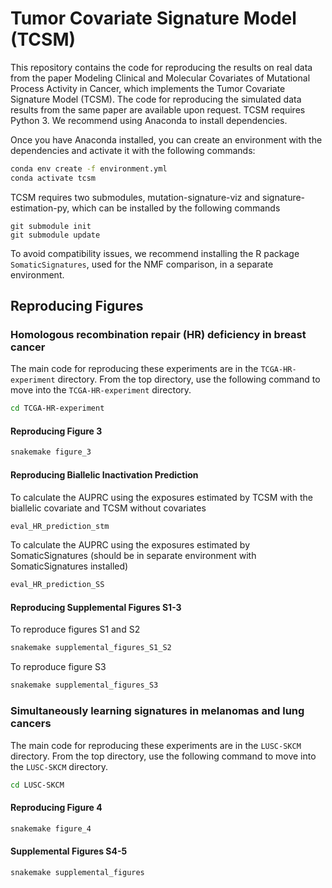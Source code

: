 # Tumor Covariate Signature Model (TCSM)

This repository contains the code for reproducing the results on real data from the paper Modeling Clinical and Molecular Covariates of Mutational Process Activity in Cancer, which implements the Tumor Covariate Signature Model (TCSM). The code for reproducing the simulated data results from the same paper are available upon request. TCSM requires Python 3. We recommend using Anaconda to install dependencies.

Once you have Anaconda installed, you can create an environment with the dependencies and activate it with the following commands:
```bash
conda env create -f environment.yml
conda activate tcsm
```

TCSM requires two submodules, mutation-signature-viz and signature-estimation-py, which can be installed by the following commands
```
git submodule init
git submodule update
```

To avoid compatibility issues, we recommend installing the R package `SomaticSignatures`, used for the NMF comparison, in a separate environment.

## Reproducing Figures

### Homologous recombination repair (HR) deficiency in breast cancer

The main code for reproducing these experiments are in the `TCGA-HR-experiment` directory. From the top directory, use the following command to move into the `TCGA-HR-experiment` directory.

```bash
cd TCGA-HR-experiment
```
#### Reproducing Figure 3
```bash
snakemake figure_3
```

#### Reproducing Biallelic Inactivation Prediction

To calculate the AUPRC using the exposures estimated by TCSM with the biallelic covariate and TCSM without covariates
```bash
eval_HR_prediction_stm
```

To calculate the AUPRC using the exposures estimated by SomaticSignatures (should be in separate environment with SomaticSignatures installed)
```bash
eval_HR_prediction_SS
```

#### Reproducing Supplemental Figures S1-3

To reproduce figures S1 and S2
```bash
snakemake supplemental_figures_S1_S2
```

To reproduce figure S3
```bash
snakemake supplemental_figures_S3
```

### Simultaneously learning signatures in melanomas and lung cancers
The main code for reproducing these experiments are in the `LUSC-SKCM` directory. From the top directory, use the following command to move into the `LUSC-SKCM` directory.

```bash
cd LUSC-SKCM
```

#### Reproducing Figure 4

```bash
snakemake figure_4
```

#### Supplemental Figures S4-5

```bash
snakemake supplemental_figures
```
